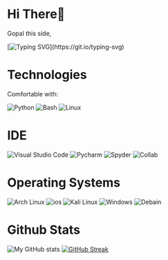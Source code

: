 # Hi There👋
Gopal this side,

[![Typing SVG](https://readme-typing-svg.herokuapp.com?font=Blanka&color=%230FF7A4&vCenter=true&lines=Learning.+.+.+;Coding.+.+.;Implementing.+.+.)](https://git.io/typing-svg)


# Technologies
Comfortable with:

![Python](https://img.shields.io/badge/Python-FFD43B?style=for-the-badge&logo=python&logoColor=darkgreen)
![Bash](https://img.shields.io/badge/Shell_Script-121011?style=for-the-badge&logo=gnu-bash&logoColor=white) 
![Linux](https://img.shields.io/badge/Linux-FCC624?style=for-the-badge&logo=linux&logoColor=black) 

# IDE
![Visual Studio Code](https://img.shields.io/badge/Visual_Studio_Code-0078D4?style=for-the-badge&logo=visual%20studio%20code&logoColor=white) 
![Pycharm](https://img.shields.io/badge/pycharm-143?style=for-the-badge&logo=pycharm&logoColor=black&color=black&labelColor=green)
![Spyder](https://img.shields.io/badge/Spyder-838485?style=for-the-badge&logo=spyder%20ide&logoColor=maroon)
![Collab](https://img.shields.io/badge/Colab-F9AB00?style=for-the-badge&logo=googlecolab&color=525252)

# Operating Systems
![Arch Linux](https://img.shields.io/badge/Arch_Linux-1793D1?style=for-the-badge&logo=arch-linux&logoColor=white)
![ios](https://img.shields.io/badge/iOS-000000?style=for-the-badge&logo=ios&logoColor=white)
![Kali Linux](https://img.shields.io/badge/Kali_Linux-557C94?style=for-the-badge&logo=kali-linux&logoColor=white)
![Windows](https://img.shields.io/badge/Windows-0078D6?style=for-the-badge&logo=windows&logoColor=white)
![Debain](https://img.shields.io/badge/Debian-A81D33?style=for-the-badge&logo=debian&logoColor=white)

# Github Stats
![My GitHub stats](https://github-readme-stats.vercel.app/api?username=LameUser&show_icons=true&theme=midnight-purple)
[![GitHub Streak](https://github-readme-streak-stats.herokuapp.com/?user=LameUser&theme=midnight-purple-dark)](https://git.io/streak-stats)

<!-- # Find Me On
![LinkedIN](https://img.shields.io/badge/LinkedIn-0077B5?style=for-the-badge&logo=linkedin&logoColor=white) - GOPAL MAHALDAR<br>
-->
